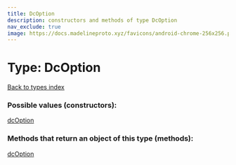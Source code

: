 ```yaml
---
title: DcOption
description: constructors and methods of type DcOption
nav_exclude: true
image: https://docs.madelineproto.xyz/favicons/android-chrome-256x256.png
---
```

# Type: DcOption
[Back to types index](index.md)



### Possible values (constructors):

[dcOption](../constructors/dcOption.md)  



### Methods that return an object of this type (methods):



[dcOption](../constructors/dcOption.md)  

